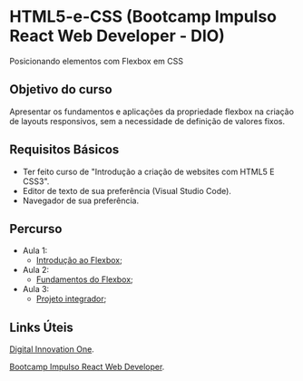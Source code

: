 # HTML5-e-CSS (Bootcamp Impulso React Web Developer - DIO)
Posicionando elementos com Flexbox em CSS


## Objetivo do curso
Apresentar os fundamentos e aplicações da propriedade flexbox na criação de layouts responsivos, sem a necessidade de definição de valores fixos.

## Requisitos Básicos
* Ter feito curso de "Introdução a criação de websites com HTML5 E CSS3".
* Editor de texto de sua preferência (Visual Studio Code).
* Navegador de sua preferência.

## Percurso
* Aula 1:
  * [Introdução ao Flexbox](https://github.com/Iann-rst/HTML5-e-CSS/tree/main/Aula%201%20-%20Introdução%20ao%20Flexbox);
* Aula 2:
  * [Fundamentos do Flexbox](https://github.com/Iann-rst/HTML5-e-CSS/tree/main/Aula%202%20-%20Fundamentos%20do%20Flexbox);
* Aula 3:
  * [Projeto integrador](https://github.com/Iann-rst/HTML5-e-CSS/tree/main/Aula%203%20-%20Projeto%20Integrador);

## Links Úteis
[Digital Innovation One](https://web.digitalinnovation.one/home).

[Bootcamp Impulso React Web Developer](https://web.digitalinnovation.one/track/impulso-react-web-developer).
